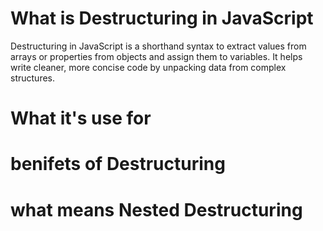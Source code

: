<div align="center">

</div>

# What is Destructuring in JavaScript 
Destructuring in JavaScript is a shorthand syntax to extract values from arrays or properties from objects and assign them to variables. It helps write cleaner, more concise code by unpacking data from complex structures.
# What it's use for 
# benifets of Destructuring
# what means Nested Destructuring



